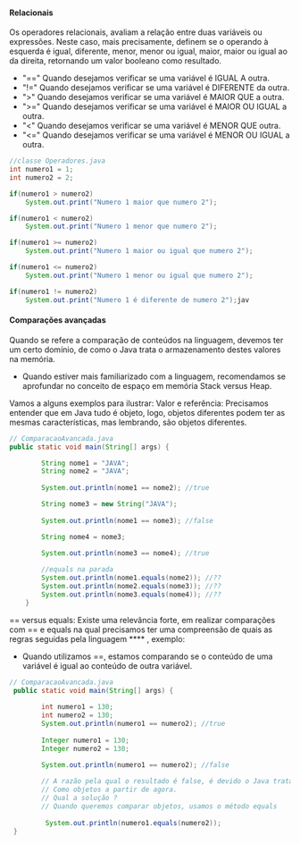 #### Relacionais

Os operadores relacionais, avaliam a relação entre duas variáveis ou expressões. Neste caso, mais precisamente, definem se o operando à esquerda é igual, diferente, menor, menor ou igual, maior, maior ou igual ao da direita, retornando um valor booleano como resultado.

* "==" Quando desejamos verificar se uma variável é IGUAL A outra.
* "!=" Quando desejamos verificar se uma variável é DIFERENTE da outra.
* ">" Quando desejamos verificar se uma variável é MAIOR QUE a outra.
* ">=" Quando desejamos verificar se uma variável é MAIOR OU IGUAL a outra.
* "<" Quando desejamos verificar se uma variável é MENOR QUE outra.
* "<=" Quando desejamos verificar se uma variável é MENOR OU IGUAL a outra.

~~~~java	
//classe Operadores.java
int numero1 = 1;
int numero2 = 2;

if(numero1 > numero2)
	System.out.print("Numero 1 maior que numero 2");

if(numero1 < numero2)
	System.out.print("Numero 1 menor que numero 2");

if(numero1 >= numero2)
	System.out.print("Numero 1 maior ou igual que numero 2");

if(numero1 <= numero2)
	System.out.print("Numero 1 menor ou igual que numero 2");

if(numero1 != numero2)
	System.out.print("Numero 1 é diferente de numero 2");jav
~~~~


#### Comparações avançadas

Quando se refere a comparação de conteúdos na linguagem, devemos ter um certo domínio, de como o Java trata o armazenamento destes valores na memória.<br>

* Quando estiver mais familiarizado com a linguagem, recomendamos se aprofundar no conceito de espaço em memória Stack versus Heap. <br>

Vamos a alguns exemplos para ilustrar:
Valor e referência: Precisamos entender que em Java tudo é objeto, logo, objetos diferentes podem ter as mesmas características, mas lembrando, são objetos diferentes.

~~~~java	
// ComparacaoAvancada.java
public static void main(String[] args) {

        String nome1 = "JAVA";
        String nome2 = "JAVA";
        
        System.out.println(nome1 == nome2); //true

        String nome3 = new String("JAVA");
        
        System.out.println(nome1 == nome3); //false

        String nome4 = nome3;

        System.out.println(nome3 == nome4); //true
        
        //equals na parada
        System.out.println(nome1.equals(nome2)); //??
        System.out.println(nome2.equals(nome3)); //??
        System.out.println(nome3.equals(nome4)); //??
    }
~~~~

== versus equals: Existe uma relevância forte, em realizar comparações com == e equals na qual precisamos ter uma compreensão de quais as regras seguidas pela linguagem **** , exemplo:
* Quando utilizamos ==, estamos comparando se o conteúdo de uma variável é igual ao conteúdo de outra variável.

~~~~java
// ComparacaoAvancada.java
 public static void main(String[] args) {
        
        int numero1 = 130;
        int numero2 = 130;
        System.out.println(numero1 == numero2); //true
        
        Integer numero1 = 130;
        Integer numero2 = 130;

        System.out.println(numero1 == numero2); //false
        
        // A razão pela qual o resultado é false, é devido o Java tratar os valores
        // Como objetos a partir de agora.
        // Qual a solução ?
        // Quando queremos comparar objetos, usamos o método equals
        
         System.out.println(numero1.equals(numero2)); 
 }
~~~~	
